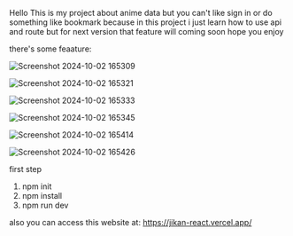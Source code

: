 Hello This is my project about anime data but you can't like sign in or do something like bookmark because in this project i just learn how to use api and route but for next version that feature will coming soon
hope you enjoy


there's some feaature:

![Screenshot 2024-10-02 165309](https://github.com/user-attachments/assets/bf6cd130-c681-410c-9827-affac3952a1e)

![Screenshot 2024-10-02 165321](https://github.com/user-attachments/assets/7a67423a-c244-4f93-9408-83d60ce666e1)

![Screenshot 2024-10-02 165333](https://github.com/user-attachments/assets/9fe534d0-f6fa-418a-9d5a-b2fb17e7df37)

![Screenshot 2024-10-02 165345](https://github.com/user-attachments/assets/9501d66a-5fd2-49ad-9de1-5d04370f272e)

![Screenshot 2024-10-02 165414](https://github.com/user-attachments/assets/db3cea73-6df5-44ae-9d08-98be517e6328)

![Screenshot 2024-10-02 165426](https://github.com/user-attachments/assets/f1c82105-9c5e-4162-ab37-2c446264f0dc)







first step
1. npm init
2. npm install
3. npm run dev


also you can access this website at: https://jikan-react.vercel.app/
